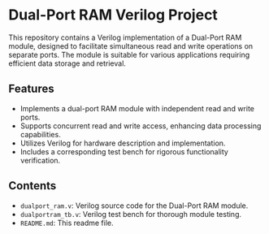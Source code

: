 # Dual-Port RAM Verilog Project

This repository contains a Verilog implementation of a Dual-Port RAM module, designed to facilitate simultaneous read and write operations on separate ports. The module is suitable for various applications requiring efficient data storage and retrieval.

## Features

- Implements a dual-port RAM module with independent read and write ports.
- Supports concurrent read and write access, enhancing data processing capabilities.
- Utilizes Verilog for hardware description and implementation.
- Includes a corresponding test bench for rigorous functionality verification.

## Contents

- `dualport_ram.v`: Verilog source code for the Dual-Port RAM module.
- `dualportram_tb.v`: Verilog test bench for thorough module testing.
- `README.md`: This readme file.


